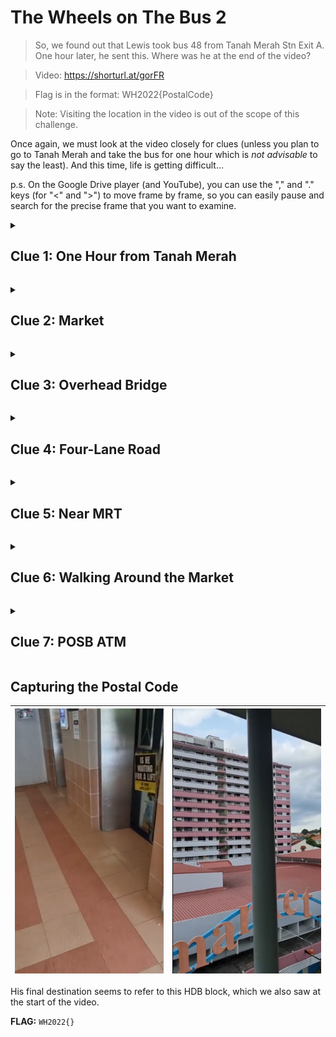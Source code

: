 # The Wheels on The Bus 2

> So, we found out that Lewis took bus 48 from Tanah Merah Stn Exit A. One hour later, he sent this. Where was he at the end of the video?

> Video: https://shorturl.at/gorFR

> Flag is in the format: WH2022{PostalCode}

> Note: Visiting the location in the video is out of the scope of this challenge.

Once again, we must look at the video closely for clues (unless you plan to go to Tanah Merah and take the bus for one hour which is *not advisable* to say the least). And this time, life is getting difficult...

p.s. On the Google Drive player (and YouTube), you can use the "," and "." keys (for "<" and ">") to move frame by frame, so you can easily pause and search for the precise frame that you want to examine.

<details><summary><h2>Clue 1: One Hour from Tanah Merah</h2></summary>

> One hour later, he sent this.

We shall first assume that he sent both videos shortly after he filmed each of them, which means that he was on bus 48 for one hour from Tanah Merah.

We can obtain bus travelling times from multiple sources.

### Google Maps

As far as I can tell, I could only obtain bus schedules on Google Maps via the app, not their website.

![alt text](images/google_maps_48.png "Schedule for bus 48 on Google Maps")

This narrows down the range to the Farrer Road area.

### TransitLink

![alt text](images/transitlink_48.png "Schedule for bus 48 on Transitlink")

With a bit of guess and check, it takes 60 minutes to travel from Tanah Merah Stn Exit A to Opp KK Women & Child Hosp, according to Transitlink

Unfortunately, this widens the range significantly to include over 10 more bus stops, and the entire area around Little India, Newton and Botanic Gardens.

How tragic.

Now, we need to go back to the video to see what we can do.</details>

<details><summary><h2>Clue 2: Market</h2></summary>

![alt text](images/market.png "Still frame of market sign in video")

Self-explanatory.</details>

<details><summary><h2>Clue 3: Overhead Bridge</h2></summary>

![alt text](images/overhead_bridge.png "Still frame looking down the stairs on an overhead bridge in video")

Lewis has likely crossed a road on an overhead bridge.

Given that Lewis likely just alighted the bus, we know that he is now opposite the bus stop where he alighted.

This eliminates around half of the possible addresses, since we know the direction of the bus as well. (Each pair of bus stop on each side of the road usually has the same bus in opposite directions.)</details>

<details><summary><h2>Clue 4: Four-Lane Road</h2></summary>

|![alt text](images/four_lane_road.png "Still frame partially including a four-lane road in video")|![alt text](images/four_lane_road_2.png "Still frame looking at a four-lane road in video")|
|:---:|:---:|

Most roads have only up to 3 lanes, and not many roads have four lanes, so this could help narrow down things a bit.</details>

<details><summary><h2>Clue 5: Near MRT</h2></summary>

![alt text](images/near_mrt.png "MRT direction sign along a four-lane road highlighted in video")

If you look really closely, there is a sign indicating a nearby MRT station too.</details>

<details><summary><h2>Clue 6: Walking Around the Market</h2></summary>

|![alt text](images/walking_1.png "Walking along the market in video")|![alt text](images/walking_2.png "Walking along the market in video")|![alt text](images/walking_3.png "Walking along the market in video")|![alt text](images/walking_4.png "Walking along the market in video")|![alt text](images/walking_5.png "Walking along the market in video")|![alt text](images/walking_6.png "Walking along the market in video")|
|:---:|:---:|:---:|:---:|:---:|:---:|

Lewis walks around the market towards an HDB lift lobby.

![alt text](images/market.png "HDB block in the background in the video")

Most probably the HDB block in the background here.</details>

<details><summary><h2>Clue 7: POSB ATM</h2></summary>

![alt text](images/posb_atm.png "POSB ATM highlighted in video")

While there are too many POSB ATMs for this to be meaningful by itself, it could come in useful.</details>

## Capturing the Postal Code

|![alt text](images/lift_lobby.png "Lift lobby of an HDB block in the video")|![alt text](images/market.png "HDB block in the background in the video")|
|:---:|:---:|

His final destination seems to refer to this HDB block, which we also saw at the start of the video.

**FLAG:** ```WH2022{}```